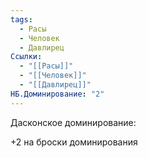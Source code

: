 ```yaml
---
tags:
  - Расы
  - Человек
  - Давлирец
Ссылки:
  - "[[Расы]]"
  - "[[Человек]]"
  - "[[Давлирец]]"
НБ.Доминирование: "2"
---
```

Дасконское доминирование:

+2 на броски доминирования









